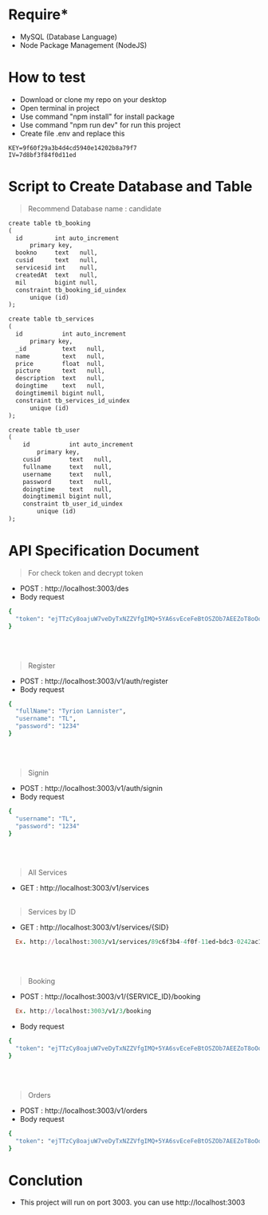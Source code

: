 # Require*
  - MySQL (Database Language)
  - Node Package Management (NodeJS)

# How to test
  - Download or clone my repo on your desktop
  - Open terminal in project
  - Use command "npm install" for install package
  - Use command "npm run dev" for run this project
  - Create file .env and replace this 
  ```
  KEY=9f60f29a3b4d4cd5940e14202b8a79f7
  IV=7d8bf3f84f0d11ed
  ```

# Script to Create Database and Table
> Recommend Database name : candidate
  ```ruby
create table tb_booking
(
    id         int auto_increment
        primary key,
    bookno     text   null,
    cusid      text   null,
    servicesid int    null,
    createdAt  text   null,
    mil        bigint null,
    constraint tb_booking_id_uindex
        unique (id)
);
```
  ```ruby
create table tb_services
(
    id           int auto_increment
        primary key,
    _id          text   null,
    name         text   null,
    price        float  null,
    picture      text   null,
    description  text   null,
    doingtime    text   null,
    doingtimemil bigint null,
    constraint tb_services_id_uindex
        unique (id)
);
```
```ruby
create table tb_user
(
    id           int auto_increment
        primary key,
    cusid        text   null,
    fullname     text   null,
    username     text   null,
    password     text   null,
    doingtime    text   null,
    doingtimemil bigint null,
    constraint tb_user_id_uindex
        unique (id)
);
```

# API Specification Document
  > For check token and decrypt token
  - POST : http://localhost:3003/des 
  - Body request
  ```ruby
  {
    "token": "ejTTzCy8oajuW7veDyTxNZZVfgIMQ+5YA6svEceFeBtOSZOb7AEEZoT8oOo6Rk30dsZB6wIde/Z0EP24vwI8I8ffOm6Yq9yzVd4lrpKSLuKOred0xdc/2dACgsyVxZpg8BiUkvTfIXLYnq1t3KAxFOmpUC2VdD1qT/Uiw2uABkk="
  }
  ```
  
  <br/><br/>
  
  > Register
  - POST : http://localhost:3003/v1/auth/register
  - Body request
  ```ruby
  {
    "fullName": "Tyrion Lannister",
    "username": "TL",
    "password": "1234"
  }
  ```

  <br/><br/>
  
  > Signin
  - POST : http://localhost:3003/v1/auth/signin
  - Body request
  ```ruby
  {
    "username": "TL",
    "password": "1234"
  }
  ```
  
  <br/><br/>
  
  > All Services
  - GET : http://localhost:3003/v1/services
    <br/><br/>
  > Services by ID
  - GET : http://localhost:3003/v1/services/{SID}
  ```ruby
    Ex. http://localhost:3003/v1/services/89c6f3b4-4f0f-11ed-bdc3-0242ac120002
  ```
  
  <br/><br/>
  
  > Booking
  - POST : http://localhost:3003/v1/{SERVICE_ID}/booking
  ```ruby
    Ex. http://localhost:3003/v1/3/booking
  ```
  - Body request
  ```ruby
  {
    "token": "ejTTzCy8oajuW7veDyTxNZZVfgIMQ+5YA6svEceFeBtOSZOb7AEEZoT8oOo6Rk30XiwcV8gjKfTIye2FRO+uoxlQbWcoLchc8bayHZlrdI660LguC82rh+Q7YnJT6qTZ+EtQyba71qqEDMc8SE56CXGPnQiESaBA/auiXgxLKDg="
  }
  ```
  
  <br/><br/>
  
  > Orders
  - POST : http://localhost:3003/v1/orders
  - Body request
  ```ruby
  {
    "token": "ejTTzCy8oajuW7veDyTxNZZVfgIMQ+5YA6svEceFeBtOSZOb7AEEZoT8oOo6Rk30XiwcV8gjKfTIye2FRO+uoxlQbWcoLchc8bayHZlrdI660LguC82rh+Q7YnJT6qTZ+EtQyba71qqEDMc8SE56CXGPnQiESaBA/auiXgxLKDg="
  }
  ```
  



# Conclution
  - This project will run on port 3003. you can use http://localhost:3003
  

